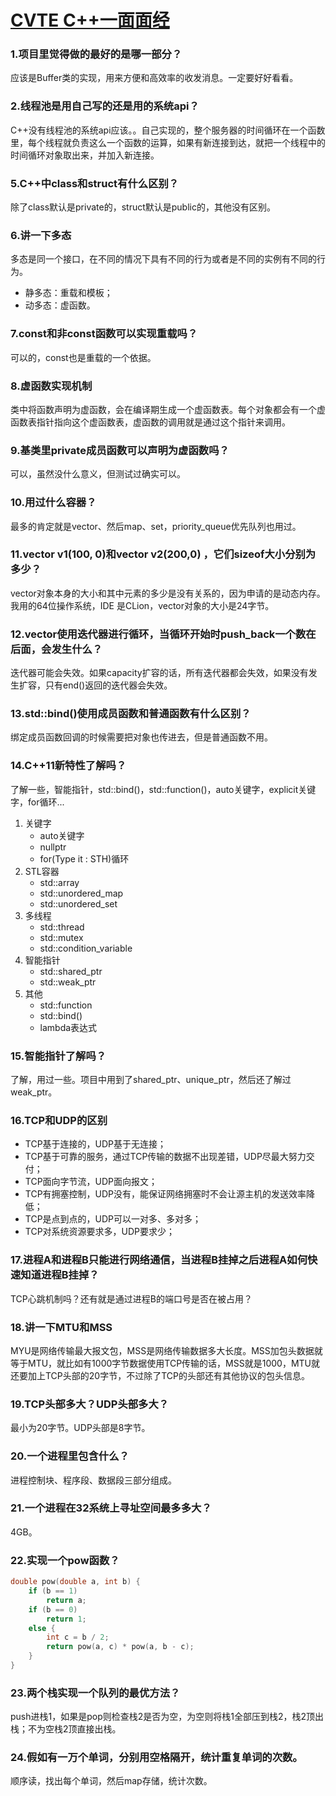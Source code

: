 # [CVTE C++一面面经](https://www.nowcoder.com/discuss/170448 )

### 1.项目里觉得做的最好的是哪一部分？

应该是Buffer类的实现，用来方便和高效率的收发消息。一定要好好看看。

### 2.线程池是用自己写的还是用的系统api？

C++没有线程池的系统api应该。。自己实现的，整个服务器的时间循环在一个函数里，每个线程就负责这么一个函数的运算，如果有新连接到达，就把一个线程中的时间循环对象取出来，并加入新连接。

###  5.C++中class和struct有什么区别？

除了class默认是private的，struct默认是public的，其他没有区别。

### 6.讲一下多态

多态是同一个接口，在不同的情况下具有不同的行为或者是不同的实例有不同的行为。

- 静多态：重载和模板；
- 动多态：虚函数。

### 7.const和非const函数可以实现重载吗？

可以的，const也是重载的一个依据。

### 8.虚函数实现机制

类中将函数声明为虚函数，会在编译期生成一个虚函数表。每个对象都会有一个虚函数表指针指向这个虚函数表，虚函数的调用就是通过这个指针来调用。

### 9.基类里private成员函数可以声明为虚函数吗？

可以，虽然没什么意义，但测试过确实可以。

### 10.用过什么容器？

最多的肯定就是vector、然后map、set，priority_queue优先队列也用过。

### 11.vector v1(100, 0)和vector v2(200,0) ，它们sizeof大小分别为多少？

vector对象本身的大小和其中元素的多少是没有关系的，因为申请的是动态内存。我用的64位操作系统，IDE
是CLion，vector对象的大小是24字节。

### 12.vector使用迭代器进行循环，当循环开始时push_back一个数在后面，会发生什么？

迭代器可能会失效。如果capacity扩容的话，所有迭代器都会失效，如果没有发生扩容，只有end()返回的迭代器会失效。

### 13.std::bind()使用成员函数和普通函数有什么区别？

绑定成员函数回调的时候需要把对象也传进去，但是普通函数不用。

### 14.C++11新特性了解吗？

了解一些，智能指针，std::bind()，std::function()，auto关键字，explicit关键字，for循环...

1. 关键字
   - auto关键字
   - nullptr
   - for(Type it : STH)循环
2. STL容器
   - std::array
   - std::unordered_map
   - std::unordered_set
3. 多线程
   - std::thread
   - std::mutex
   - std::condition_variable
4. 智能指针
   - std::shared_ptr
   - std::weak_ptr
5. 其他
   - std::function
   - std::bind()
   - lambda表达式

### 15.智能指针了解吗？

了解，用过一些。项目中用到了shared_ptr、unique_ptr，然后还了解过weak_ptr。

### 16.TCP和UDP的区别

- TCP基于连接的，UDP基于无连接；
- TCP基于可靠的服务，通过TCP传输的数据不出现差错，UDP尽最大努力交付；
- TCP面向字节流，UDP面向报文；
- TCP有拥塞控制，UDP没有，能保证网络拥塞时不会让源主机的发送效率降低；
- TCP是点到点的，UDP可以一对多、多对多；
- TCP对系统资源要求多，UDP要求少；

### 17.进程A和进程B只能进行网络通信，当进程B挂掉之后进程A如何快速知道进程B挂掉？

TCP心跳机制吗？还有就是通过进程B的端口号是否在被占用？

### 18.讲一下MTU和MSS

MYU是网络传输最大报文包，MSS是网络传输数据多大长度。MSS加包头数据就等于MTU，就比如有1000字节数据使用TCP传输的话，MSS就是1000，MTU就还要加上TCP头部的20字节，不过除了TCP的头部还有其他协议的包头信息。

### 19.TCP头部多大？UDP头部多大？

最小为20字节。UDP头部是8字节。

### 20.一个进程里包含什么？

进程控制块、程序段、数据段三部分组成。

### 21.一个进程在32系统上寻址空间最多多大？

4GB。

### 22.实现一个pow函数？

```cpp
double pow(double a, int b) {
    if (b == 1)
        return a;
    if (b == 0)
        return 1;
    else {
        int c = b / 2;
        return pow(a, c) * pow(a, b - c);
    }
}
```

### 23.两个栈实现一个队列的最优方法？

push进栈1，如果是pop则检查栈2是否为空，为空则将栈1全部压到栈2，栈2顶出栈；不为空栈2顶直接出栈。

### 24.假如有一万个单词，分别用空格隔开，统计重复单词的次数。

顺序读，找出每个单词，然后map存储，统计次数。

